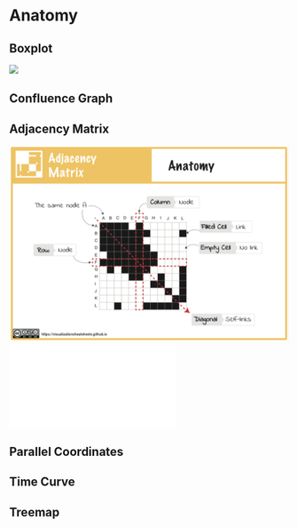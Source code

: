 # Anatomy

## Boxplot

[![](figures/)](pdfs/boxplots_anatomy.pdf)

## Confluence Graph


## Adjacency Matrix
[![](figures/anatomy.png)](pdfs/matrix_anatomy.pdf)
[![](pdfs/matrix_anatomy.pdf)](pdfs/matrix_anatomy.pdf)


## Parallel Coordinates


## Time Curve


## Treemap